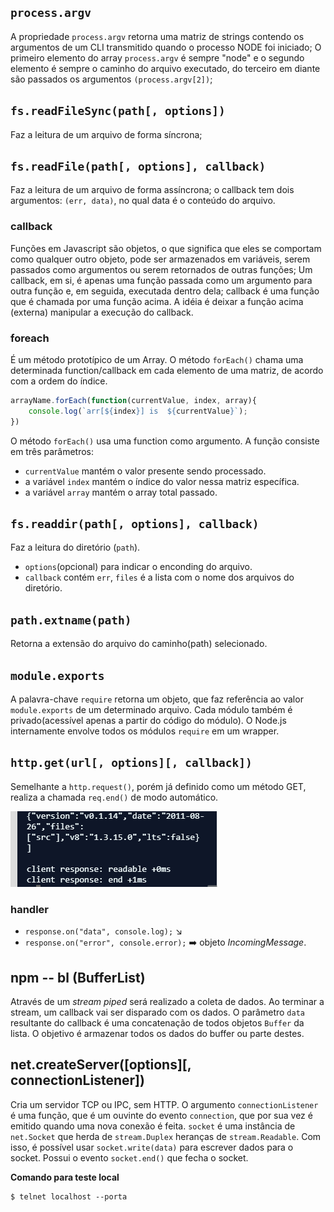 ## `process.argv`

A propriedade `process.argv` retorna uma matriz de strings contendo os argumentos de um CLI transmitido quando o processo NODE
foi iniciado;
O primeiro elemento do array `process.argv` é sempre "node" e o segundo elemento é sempre o caminho do arquivo executado, do
terceiro em diante 
são passados os argumentos `(process.argv[2])`;

## `fs.readFileSync(path[, options])`

Faz a leitura de um arquivo de forma síncrona;

## `fs.readFile(path[, options], callback)`

Faz a leitura de um arquivo de forma assíncrona; o callback tem dois argumentos: `(err, data)`, no qual data é o conteúdo do
arquivo.

### callback

Funções em Javascript são objetos, o que significa que eles se comportam como qualquer outro objeto,
pode ser armazenados em variáveis, serem passados como argumentos ou serem retornados de outras funções;
Um callback, em si, é apenas uma função passada como um argumento para outra função e, em seguida, executada dentro dela;
callback é uma função que é chamada por uma função acima. A idéia é deixar a função acima (externa) manipular a execução do
callback.

### foreach

É um método prototípico de um Array. 
O método `forEach()` chama uma determinada function/callback em cada elemento de uma matriz, de acordo com a ordem do índice.

```js
arrayName.forEach(function(currentValue, index, array){
    console.log(`arr[${index}] is  ${currentValue}`);
})
```

O  método `forEach()` usa uma function como argumento. A função consiste em três parâmetros:

- `currentValue` mantém o valor presente sendo processado. 
- a variável `index` mantém o índice do valor nessa matriz específica. 
- a variável `array` mantém o array total passado.

## `fs.readdir(path[, options], callback)`

Faz a leitura do diretório (`path`).

- `options`(opcional) para indicar o enconding do arquivo.
- `callback` contém `err`, `files` é a lista com o nome dos arquivos do diretório.

## `path.extname(path)`

Retorna a extensão do arquivo do caminho(path) selecionado.

## `module.exports`

A palavra-chave `require` retorna um objeto, que faz referência ao valor `module.exports` de um determinado arquivo.
Cada módulo também é privado(acessível apenas a partir do código do módulo). O Node.js internamente envolve todos os módulos
`require` em um wrapper. 

## `http.get(url[, options][, callback])`

Semelhante a `http.request()`, porém já definido como um método GET, realiza a chamada `req.end()` de modo automático.

![eventDebug](https://raw.githubusercontent.com/Rondinelly/Craftwork/master/resources/end.PNG)

### handler
- `response.on("data", console.log);` :arrow_lower_right:
- `response.on("error", console.error);` :arrow_right: objeto _IncomingMessage_. 

## npm -- bl (BufferList)

Através de um _stream piped_ será realizado a coleta de dados. Ao terminar a stream, um callback vai ser disparado com os dados.
O parâmetro `data` resultante do callback é uma concatenação de todos objetos `Buffer` da lista. O objetivo é armazenar todos os 
dados do buffer ou parte destes.

## net.createServer([options][, connectionListener])

Cria um servidor TCP ou IPC, sem HTTP. O argumento `connectionListener` é uma função, que é um ouvinte do evento `connection`,
que por sua vez é emitido quando uma nova conexão é feita. `socket` é uma instância de `net.Socket` que herda de `stream.Duplex` 
heranças de `stream.Readable`. Com isso, é possível usar `socket.write(data)` para escrever dados para o socket. Possui o evento 
`socket.end()` que fecha o socket.

**Comando para teste local**

```console
$ telnet localhost --porta
```

